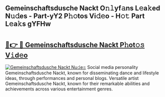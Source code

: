 ## Gemeinschaftsdusche Nackt O𝚗𝚕yf𝚊ns L𝚎a𝚔ed N𝚞𝚍es - Part-yY2 P𝚑𝚘tos Vi𝚍𝚎o - H𝚘𝚝 Part L𝚎a𝚔s gYFHw

# <h2><a href="http://kfcdv5n.oniu.top/?m=Gemeinschaftsdusche+Nackt">🔗👉 🔴 Gemeinschaftsdusche Nackt P𝚑ot𝚘𝚜 V𝚒d𝚎o</a></h2>

[![Gemeinschaftsdusche Nackt Nu𝚍e𝚜](https://i.imgur.com/0qMVB7G.gif)](http://kfcdv5n.oniu.top/?m=Gemeinschaftsdusche+Nackt)
Social media personality Gemeinschaftsdusche Nackt, known for disseminating dance and lifestyle ideas, through performances and personal blogs. Versatile artist Gemeinschaftsdusche Nackt, known for their remarkable abilities and achievements across various entertainment genres.  
